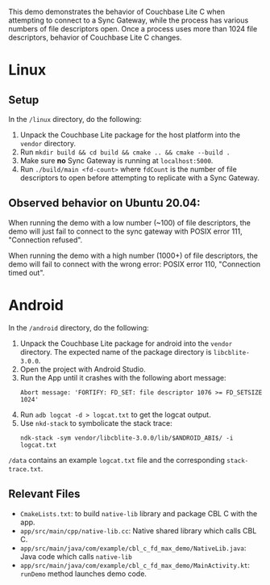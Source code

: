 This demo demonstrates the behavior of Couchbase Lite C when attempting to
connect to a Sync Gateway, while the process has various numbers of file
descriptors open. Once a process uses more than 1024 file descriptors, behavior
of Couchbase Lite C changes.

# Linux

## Setup

In the `/linux` directory, do the following:

1. Unpack the Couchbase Lite package for the host platform into the `vendor`
   directory.
2. Run `mkdir build && cd build && cmake .. && cmake --build .`
3. Make sure **no** Sync Gateway is running at `localhost:5000`.
4. Run `./build/main <fd-count>` where `fdCount` is the number of file
   descriptors to open before attempting to replicate with a Sync Gateway.

## Observed behavior on Ubuntu 20.04:

When running the demo with a low number (~100) of file descriptors, the demo
will just fail to connect to the sync gateway with POSIX error 111, "Connection
refused".

When running the demo with a high number (1000+) of file descriptors, the demo
will fail to connect with the wrong error: POSIX error 110, "Connection timed
out".

# Android

In the `/android` directory, do the following:

1. Unpack the Couchbase Lite package for android into the `vendor` directory.
   The expected name of the package directory is `libcblite-3.0.0`.
2. Open the project with Android Studio.
3. Run the App until it crashes with the following abort message:
   ```
   Abort message: 'FORTIFY: FD_SET: file descriptor 1076 >= FD_SETSIZE 1024'
   ```
4. Run `adb logcat -d > logcat.txt` to get the logcat output.
5. Use `nkd-stack` to symbolicate the stack trace:
   ```
   ndk-stack -sym vendor/libcblite-3.0.0/lib/$ANDROID_ABI$/ -i logcat.txt
   ```

`/data` contains an example `logcat.txt` file and the corresponding
`stack-trace.txt`.

## Relevant Files

- `CmakeLists.txt`: to build `native-lib` library and package CBL C with the
  app.
- `app/src/main/cpp/native-lib.cc`: Native shared library which calls CBL C.
- `app/src/main/java/com/example/cbl_c_fd_max_demo/NativeLib.java`: Java code
  which calls `native-lib`
- `app/src/main/java/com/example/cbl_c_fd_max_demo/MainActivity.kt`: `runDemo`
  method launches demo code.
